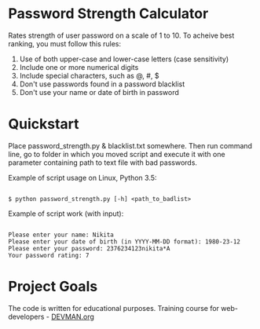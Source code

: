 # Password Strength Calculator

Rates strength of user password on a scale of 1 to 10. To acheive best ranking, you must follow this rules:

1) Use of both upper-case and lower-case letters (case sensitivity)
2) Include one or more numerical digits
3) Include special characters, such as @, #, $
3) Don't use passwords found in a password blacklist
4) Don't use your name or date of birth in password

# Quickstart

Place password_strength.py & blacklist.txt somewhere. Then run command line, go to folder in which you moved script and execute it with one parameter containing path to text file with bad passwords.

Example of script usage on Linux, Python 3.5:

```#!bash

$ python password_strength.py [-h] <path_to_badlist>

```

Example of script work (with input):

```#!bash

Please enter your name: Nikita
Please enter your date of birth (in YYYY-MM-DD format): 1980-23-12
Please enter your password: 2376234123nikita*A
Your password rating: 7

```



# Project Goals

The code is written for educational purposes. Training course for web-developers - [DEVMAN.org](https://devman.org)
